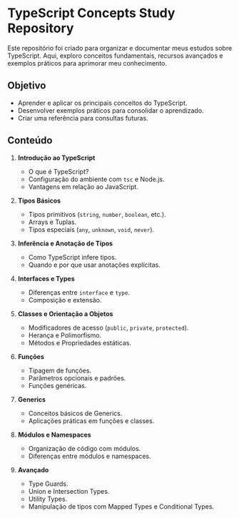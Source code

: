 # TypeScript Concepts Study Repository

Este repositório foi criado para organizar e documentar meus estudos sobre TypeScript. Aqui, exploro conceitos fundamentais, recursos avançados e exemplos práticos para aprimorar meu conhecimento.

## Objetivo

- Aprender e aplicar os principais conceitos do TypeScript.
- Desenvolver exemplos práticos para consolidar o aprendizado.
- Criar uma referência para consultas futuras.

## Conteúdo

1. **Introdução ao TypeScript**
   - O que é TypeScript?
   - Configuração do ambiente com `tsc` e Node.js.
   - Vantagens em relação ao JavaScript.

2. **Tipos Básicos**
   - Tipos primitivos (`string`, `number`, `boolean`, etc.).
   - Arrays e Tuplas.
   - Tipos especiais (`any`, `unknown`, `void`, `never`).

3. **Inferência e Anotação de Tipos**
   - Como TypeScript infere tipos.
   - Quando e por que usar anotações explícitas.

4. **Interfaces e Types**
   - Diferenças entre `interface` e `type`.
   - Composição e extensão.

5. **Classes e Orientação a Objetos**
   - Modificadores de acesso (`public`, `private`, `protected`).
   - Herança e Polimorfismo.
   - Métodos e Propriedades estáticas.

6. **Funções**
   - Tipagem de funções.
   - Parâmetros opcionais e padrões.
   - Funções genéricas.

7. **Generics**
   - Conceitos básicos de Generics.
   - Aplicações práticas em funções e classes.

8. **Módulos e Namespaces**
   - Organização de código com módulos.
   - Diferenças entre módulos e namespaces.

9. **Avançado**
   - Type Guards.
   - Union e Intersection Types.
   - Utility Types.
   - Manipulação de tipos com Mapped Types e Conditional Types.
